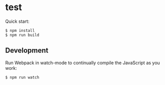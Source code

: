 # test

Quick start:

```
$ npm install
$ npm run build
````

## Development

Run Webpack in watch-mode to continually compile the JavaScript as you work:

```
$ npm run watch
```
